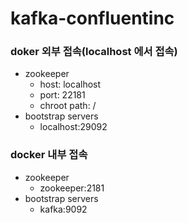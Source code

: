 # kafka-confluentinc

### doker 외부 접속(localhost 에서 접속)
- zookeeper
  - host: localhost
  - port: 22181
  - chroot path: /
- bootstrap servers
  - localhost:29092

### docker 내부 접속
- zookeeper
  - zookeeper:2181
- bootstrap servers
  - kafka:9092
